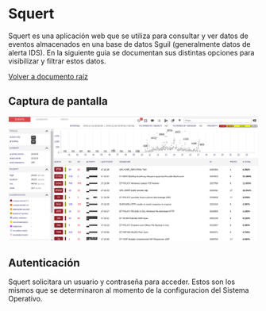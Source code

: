 # Squert

Squert es una aplicación web que se utiliza para consultar y ver datos de eventos almacenados en una base de datos Sguil (generalmente datos de alerta IDS). 
En la siguiente guia se documentan sus distintas opciones para visibilizar y filtrar estos datos.

[Volver a documento raíz](https://gitlab.unc.edu.ar/csirt/csirt-docs/tree/master#csirt-docs)

## Captura de pantalla

![](images/squert1.png)

## Autenticación

Squert solicitara un usuario y contraseña para acceder. Estos son los mismos que se determinaron al momento de la configuracion del Sistema Operativo.

